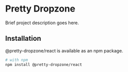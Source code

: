 # Pretty Dropzone

Brief project description goes here.

## Installation

@pretty-dropzone/react is available as an npm package.

```bash
# with npm
npm install @pretty-dropzone/react
